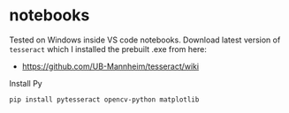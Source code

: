# notebooks
Tested on Windows inside VS code notebooks. Download latest version of `tesseract` which I installed the prebuilt .exe from here:
* https://github.com/UB-Mannheim/tesseract/wiki

Install Py 
```bash
pip install pytesseract opencv-python matplotlib
```
